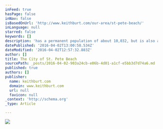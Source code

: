 ```yaml
---
inFeed: true
hasPage: false
inNav: false
isBasedOnUrl: 'http://www.keithburt.com/our-area/st-pete-beach/'
inLanguage: null
starred: false
keywords: []
description: 'has a permanent population of about 10,032, but is also a popular winter residence for people living in other parts of the United States, Canada and Europe. Nearly 28 percent of the total residential homes and condominiums in St. Pete Beach are owned by people claiming primary residence elsewhere, reflecting a high volume of seasonal visitors.  Tourism is an integral part of St. Pete Beach’s economy. We’re within 30 miles of both St. Petersburg-Clearwater International Airport and Tampa International Airport. A clean, safe public transportation system, the Suncoast Beach Trolley, allows for easy accessibility throughout the area.'
datePublished: '2016-04-02T13:00:58.534Z'
dateModified: '2016-04-02T12:57:32.883Z'
author: []
title: The City of St. Pete Beach
sourcePath: _posts/2016-04-02-903a24cb-e06b-4d01-a1cf-e5bb3d7d74a6.md
published: true
authors: []
publisher:
  name: keithburt.com
  domain: www.keithburt.com
  url: null
  favicon: null
_context: 'http://schema.org'
_type: Article

---
```

![](http://www.keithburt.com/media/filer_public_thumbnails/filer_public/1a/8c/1a8c40a8-43c3-40a7-b547-3fe54e4608f1/st_pete_beach3.jpg__1920x540_q85_crop_subsampling-2.jpg)